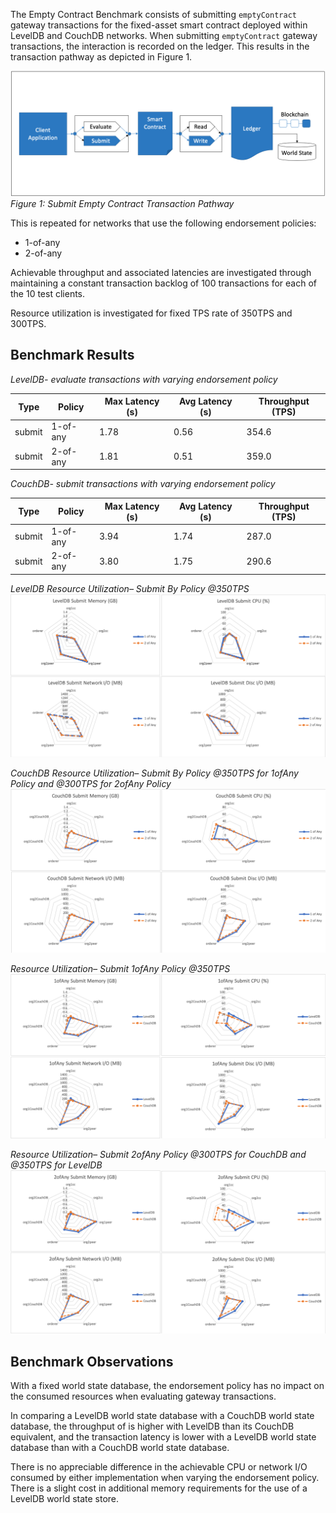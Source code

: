 The Empty Contract Benchmark consists of submitting `emptyContract` gateway transactions for the fixed-asset smart contract deployed within LevelDB and CouchDB networks. When submitting `emptyContract` gateway transactions, the interaction is recorded on the ledger. This results in the transaction pathway as depicted in Figure 1.

![submit empty contract pathway](../../../../../diagrams/TransactionRoute_SubmitEmpty.png)*Figure 1: Submit Empty Contract Transaction Pathway*

This is repeated for networks that use the following endorsement policies:
 
 - 1-of-any
 - 2-of-any

Achievable throughput and associated latencies are investigated through maintaining a constant transaction backlog of 100 transactions for each of the 10 test clients.

Resource utilization is investigated for fixed TPS rate of 350TPS and 300TPS.

## Benchmark Results
*LevelDB- evaluate transactions with varying endorsement policy*

| Type | Policy | Max Latency (s) | Avg Latency (s) | Throughput (TPS) |
| ---- | ------ | --------------- | --------------- | ---------------- |
| submit | 1-of-any | 1.78 | 0.56 | 354.6 |
| submit | 2-of-any | 1.81 | 0.51 | 359.0 |

*CouchDB- submit transactions with varying endorsement policy*

| Type | Policy | Max Latency (s) | Avg Latency (s) | Throughput (TPS) |
| ---- | ------ | --------------- | --------------- | ---------------- |
| submit | 1-of-any | 3.94 | 1.74 | 287.0 |
| submit | 2-of-any | 3.80 | 1.75 | 290.6 |

*LevelDB Resource Utilization– Submit By Policy @350TPS*
![evaluate empty contract fabric with LevelDB resource utilization](../../../../../charts/2.0.0/nodeJS/nodeSDK/policies/LevelDB_submitByPolicy.png)

*CouchDB Resource Utilization– Submit By Policy @350TPS for 1ofAny Policy and @300TPS for 2ofAny Policy*
![submit empty contract fabric with CouchDB resource utilization](../../../../../charts/2.0.0/nodeJS/nodeSDK/policies/CouchDB_submitByPolicy.png)

*Resource Utilization– Submit 1ofAny Policy @350TPS*
![submit empty contract fabric with 1ofAny policy resource utilization](../../../../../charts/2.0.0/nodeJS/nodeSDK/policies/Submit_1ofAny.png)

*Resource Utilization– Submit 2ofAny Policy @300TPS for CouchDB and @350TPS for LevelDB*
![submit empty contract fabric with 1ofAny policy resource utilization](../../../../../charts/2.0.0/nodeJS/nodeSDK/policies/Submit_2ofAny.png)

## Benchmark Observations
With a fixed world state database, the endorsement policy has no impact on the consumed resources when evaluating gateway transactions.

In comparing a LevelDB world state database with a CouchDB world state database, the throughput of is higher with LevelDB than its CouchDB equivalent, and the transaction latency is lower with a LevelDB world state database than with a CouchDB world state database.

There is no appreciable difference in the achievable CPU or network I/O consumed by either implementation when varying the endorsement policy. There is a slight cost in additional memory requirements for the use of a LevelDB world state store.

